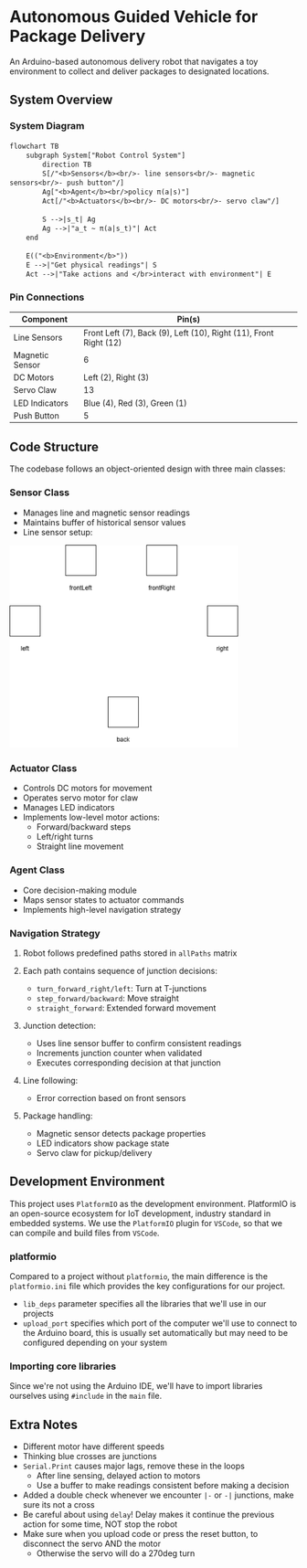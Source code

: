 # Autonomous Guided Vehicle for Package Delivery

An Arduino-based autonomous delivery robot that navigates a toy environment to collect and deliver packages to designated locations.

## System Overview

### System Diagram
```mermaid
flowchart TB
    subgraph System["Robot Control System"]
        direction TB
        S[/"<b>Sensors</b><br/>- line sensors<br/>- magnetic sensors<br/>- push button"/]
        Ag["<b>Agent</b><br/>policy π(a|s)"]
        Act[/"<b>Actuators</b><br/>- DC motors<br/>- servo claw"/]
        
        S -->|s_t| Ag
        Ag -->|"a_t ~ π(a|s_t)"| Act
    end
    
    E(("<b>Environment</b>"))
    E -->|"Get physical readings"| S
    Act -->|"Take actions and </br>interact with environment"| E
```

### Pin Connections

| Component | Pin(s) |
|-----------|--------|
| Line Sensors | Front Left (7), Back (9), Left (10), Right (11), Front Right (12) |
| Magnetic Sensor | 6 | 
| DC Motors | Left (2), Right (3) |
| Servo Claw | 13 |
| LED Indicators | Blue (4), Red (3), Green (1) |
| Push Button | 5 |

## Code Structure

The codebase follows an object-oriented design with three main classes:

### Sensor Class

- Manages line and magnetic sensor readings
- Maintains buffer of historical sensor values
- Line sensor setup:

<img src="lineSensors.png" width=400>

### Actuator Class
- Controls DC motors for movement
- Operates servo motor for claw
- Manages LED indicators
- Implements low-level motor actions:
  - Forward/backward steps  
  - Left/right turns
  - Straight line movement

### Agent Class
- Core decision-making module
- Maps sensor states to actuator commands  
- Implements high-level navigation strategy

### Navigation Strategy

1. Robot follows predefined paths stored in `allPaths` matrix

2. Each path contains sequence of junction decisions:
    - `turn_forward_right/left`: Turn at T-junctions
    - `step_forward/backward`: Move straight  
    - `straight_forward`: Extended forward movement
    
3. Junction detection:
    - Uses line sensor buffer to confirm consistent readings
    - Increments junction counter when validated 
    - Executes corresponding decision at that junction

4. Line following:
    - Error correction based on front sensors

5. Package handling: 
    - Magnetic sensor detects package properties
    - LED indicators show package state
    - Servo claw for pickup/delivery

## Development Environment

This project uses `PlatformIO` as the development environment. PlatformIO is an open-source ecosystem for IoT development, industry standard in embedded systems. We use the `PlatformIO` plugin for `VSCode`, so that we can compile and build files from `VSCode`.

### platformio

Compared to a project without `platformio`, the main difference is the `platformio.ini` file which provides the key configurations for our project.

- `lib_deps` parameter specifies all the libraries that we'll use in our projects
- `upload_port` specifies which port of the computer we'll use to connect to the Arduino board, this is usually set automatically but may need to be configured depending on your system

### Importing core libraries

Since we're not using the Arduino IDE, we'll have to import libraries ourselves using `#include` in the `main` file.

## Extra Notes

- Different motor have different speeds
- Thinking blue crosses are junctions
- `Serial.Print` causes major lags, remove these in the loops
  - After line sensing, delayed action to motors
  - Use a buffer to make readings consistent before making a decision
- Added a double check whenever we encounter `|-` or `-|` junctions, make sure its not a cross
- Be careful about using `delay`! Delay makes it continue the previous action for some time, NOT stop the robot
- Make sure when you upload code or press the reset button, to disconnect the servo AND the motor
  - Otherwise the servo will do a 270deg turn